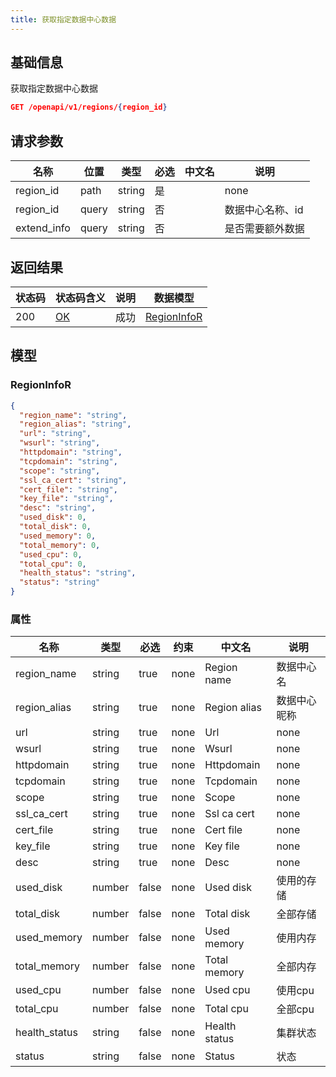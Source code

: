 ```yaml
---
title: 获取指定数据中心数据
---
```


## 基础信息

获取指定数据中心数据

```json title="请求路径"
GET /openapi/v1/regions/{region_id}
```


## 请求参数

|名称|位置|类型|必选|中文名|说明|
|---|---|---|---|---|---|
|region_id|path|string| 是 ||none|
|region_id|query|string| 否 ||数据中心名称、id|
|extend_info|query|string| 否 ||是否需要额外数据|


## 返回结果

|状态码|状态码含义|说明|数据模型|
|---|---|---|---|
|200|[OK](https://tools.ietf.org/html/rfc7231#section-6.3.1)|成功|[RegionInfoR](#regioninfor)|

## 模型

### RegionInfoR

```json
{
  "region_name": "string",
  "region_alias": "string",
  "url": "string",
  "wsurl": "string",
  "httpdomain": "string",
  "tcpdomain": "string",
  "scope": "string",
  "ssl_ca_cert": "string",
  "cert_file": "string",
  "key_file": "string",
  "desc": "string",
  "used_disk": 0,
  "total_disk": 0,
  "used_memory": 0,
  "total_memory": 0,
  "used_cpu": 0,
  "total_cpu": 0,
  "health_status": "string",
  "status": "string"
}

```

### 属性

|名称|类型|必选|约束|中文名|说明|
|---|---|---|---|---|---|
|region_name|string|true|none|Region name|数据中心名|
|region_alias|string|true|none|Region alias|数据中心昵称|
|url|string|true|none|Url|none|
|wsurl|string|true|none|Wsurl|none|
|httpdomain|string|true|none|Httpdomain|none|
|tcpdomain|string|true|none|Tcpdomain|none|
|scope|string|true|none|Scope|none|
|ssl_ca_cert|string|true|none|Ssl ca cert|none|
|cert_file|string|true|none|Cert file|none|
|key_file|string|true|none|Key file|none|
|desc|string|true|none|Desc|none|
|used_disk|number|false|none|Used disk|使用的存储|
|total_disk|number|false|none|Total disk|全部存储|
|used_memory|number|false|none|Used memory|使用内存|
|total_memory|number|false|none|Total memory|全部内存|
|used_cpu|number|false|none|Used cpu|使用cpu|
|total_cpu|number|false|none|Total cpu|全部cpu|
|health_status|string|false|none|Health status|集群状态|
|status|string|false|none|Status|状态|